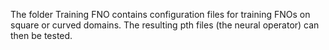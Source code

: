 The folder Training FNO contains configuration files for training FNOs on square or curved domains. The resulting pth files (the neural operator) can then be tested.
